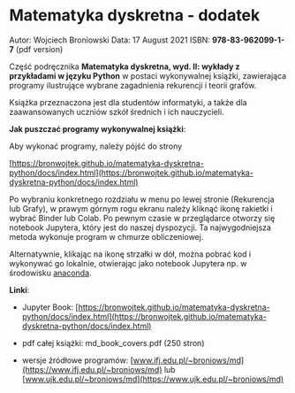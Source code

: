 # Matematyka dyskretna - dodatek

Autor: Wojciech Broniowski
Data:  17 August 2021
ISBN: **978-83-962099-1-7** (pdf version)

Część podręcznika **Matematyka dyskretna, wyd. II: wykłady z przykładami w języku Python** w postaci wykonywalnej książki, zawierająca programy ilustrujące wybrane zagadnienia rekurencji i teorii grafów. 

Książka przeznaczona jest dla studentów informatyki, a także dla zaawansowanych uczniów szkół średnich i ich nauczycieli.


**Jak puszczać programy wykonywalnej książki**:

Aby wykonać programy, należy pójść do strony 

[https://bronwojtek.github.io/matematyka-dyskretna-python/docs/index.html](https://bronwojtek.github.io/matematyka-dyskretna-python/docs/index.html)

Po wybraniu konkretnego rozdziału w menu po lewej stronie (Rekurencja lub Grafy), w prawym górnym rogu ekranu należy kliknąć ikonę rakietki i wybrać Binder lub Colab. Po pewnym czasie w przeglądarce otworzy się notebook Jupytera, który jest do naszej dyspozycji. Ta najwygodniejsza metoda wykonuje program w chmurze obliczeniowej.  

Alternatywnie, klikając na ikonę strzałki w dół, można pobrać kod i wykonywać go lokalnie, otwierając jako notebook Jupytera np. w środowisku [anaconda](https://www.anaconda.com). 

**Linki**:

- Jupyter Book: [https://bronwojtek.github.io/matematyka-dyskretna-python/docs/index.html](https://bronwojtek.github.io/matematyka-dyskretna-python/docs/index.html)

- pdf całej książki: md_book_covers.pdf (250 stron)

- wersje źródłowe programów: [www.ifj.edu.pl/~broniows/md](https://www.ifj.edu.pl/~broniows/md) lub [www.ujk.edu.pl/~broniows/md](https://www.ujk.edu.pl/~broniows/md)
